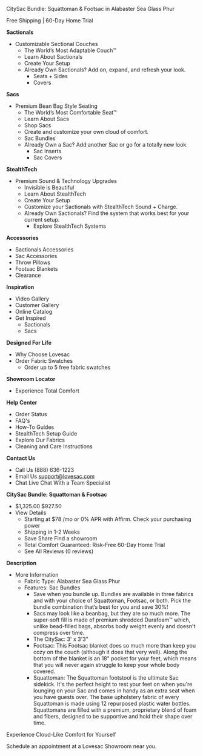 CitySac Bundle: Squattoman & Footsac in Alabaster Sea Glass Phur

Free Shipping | 60-Day Home Trial

**Sactionals**
- Customizable Sectional Couches
  - The World’s Most Adaptable Couch™
  - Learn About Sactionals
  - Create Your Setup
  - Already Own Sactionals? Add on, expand, and refresh your look.
    - Seats + Sides
    - Covers

**Sacs**
- Premium Bean Bag Style Seating
  - The World’s Most Comfortable Seat™
  - Learn About Sacs
  - Shop Sacs
  - Create and customize your own cloud of comfort.
  - Sac Bundles
  - Already Own a Sac? Add another Sac or go for a totally new look.
    - Sac Inserts
    - Sac Covers

**StealthTech**
- Premium Sound & Technology Upgrades
  - Invisible is Beautiful
  - Learn About StealthTech
  - Create Your Setup
  - Customize your Sactionals with StealthTech Sound + Charge.
  - Already Own Sactionals? Find the system that works best for your current setup.
    - Explore StealthTech Systems

**Accessories**
- Sactionals Accessories
- Sac Accessories
- Throw Pillows
- Footsac Blankets
- Clearance

**Inspiration**
- Video Gallery
- Customer Gallery
- Online Catalog
- Get Inspired
  - Sactionals
  - Sacs

**Designed For Life**
- Why Choose Lovesac
- Order Fabric Swatches
  - Order up to 5 free fabric swatches

**Showroom Locator**
- Experience Total Comfort

**Help Center**
- Order Status
- FAQ's
- How-To Guides
- StealthTech Setup Guide
- Explore Our Fabrics
- Cleaning and Care Instructions

**Contact Us**
- Call Us (888) 636-1223
- Email Us support@lovesac.com
- Chat Live Chat With a Team Specialist

**CitySac Bundle: Squattoman & Footsac**
- $1,325.00 $927.50
- View Details
  - Starting at $78 /mo or 0% APR with Affirm. Check your purchasing power
  - Shipping in 1-2 Weeks
  - Save Share Find a showroom
  - Total Comfort Guaranteed: Risk-Free 60-Day Home Trial
  - See All Reviews (0 reviews)

**Description**
- More Information
  - Fabric Type: Alabaster Sea Glass Phur
  - Features: Sac Bundles
    - Save when you bundle up. Bundles are available in three fabrics and with your choice of Squattoman, Footsac, or both. Pick the bundle combination that’s best for you and save 30%!
    - Sacs may look like a beanbag, but they are so much more. The super-soft fill is made of premium shredded Durafoam™ which, unlike bead-filled bags, absorbs body weight evenly and doesn't compress over time.
    - The CitySac: 3' x 3'3"
    - Footsac: This Footsac blanket does so much more than keep you cozy on the couch (although it does that very well). Along the bottom of the blanket is an 18" pocket for your feet, which means that you will never again struggle to keep your whole body covered.
    - Squattoman: The Squattoman footstool is the ultimate Sac sidekick. It's the perfect height to rest your feet on when you're lounging on your Sac and comes in handy as an extra seat when you have guests over. The base upholstery fabric of every Squattoman is made using 12 repurposed plastic water bottles. Squattomans are filled with a premium, proprietary blend of foam and fibers, designed to be supportive and hold their shape over time.

Experience Cloud-Like Comfort for Yourself

Schedule an appointment at a Lovesac Showroom near you.